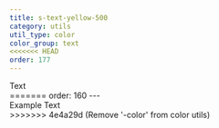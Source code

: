 ```yaml
---
title: s-text-yellow-500
category: utils
util_type: color
color_group: text
<<<<<<< HEAD
order: 177
---
```

<div class="s-text-yellow-500 s-bg-black">Text</div>
=======
order: 160
---
<div class="s-text-yellow-500">Example Text</div>
>>>>>>> 4e4a29d (Remove '-color' from  color utils)
